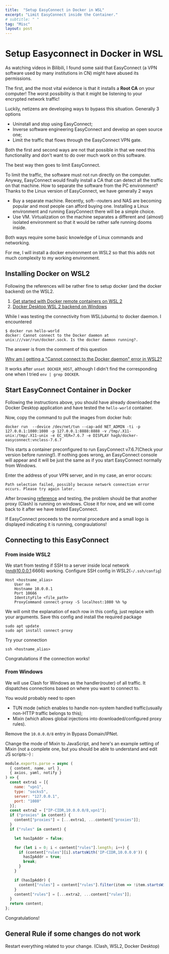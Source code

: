 ```yaml
---
title:  "Setup EasyConnect in Docker in WSL"
excerpt: "Limit EasyConnect inside the Container."
# subtitle: " "
tag: "Misc"
layout: post
---
```


# Setup Easyconnect in Docker in WSL

As watching videos in Bilibili, I found some said that EasyConnect (a VPN software used by many institutions in CN) might have abused its permissions.

The first, and the most vital evidence is that it installs a **Root CA** on your computer! The worst possibility is that it might be listening to your encrypted network traffic!

Luckily, netizens are developing ways to bypass this situation. Generally 3 options

- Uninstall and stop using EasyConnect;
- Inverse software engineering EasyConnect and develop an open source one;
- Limit the traffic that flows through the EasyConnect VPN gate.

Both the first and second ways are not that possible in that we need this functionality and don't want to do over much work on this software.

The best way then goes to limit EasyConnect.

To limit the traffic, the software must not run directly on the computer. Anyway, EasyConnect would finally install a CA that can detect all the traffic on that machine.
How to separate the software from the PC environment? Thanks to the Linux version of EasyConnect, we have generally 2 ways

- Buy a separate machine. Recently, soft--routers and NAS are becoming popular and most people can afford buying one. Installing a Linux environment and running EasyConnect there will be a simple choice.
- Use VM. Virtualization on the machine separates a different and (almost) isolated environment so that it would be rather safe running dooms inside.

Both ways require some basic knowledge of Linux commands and networking.

For me, I will install a docker environment on WSL2 so that this adds not much complexity to my working environment.

## Installing Docker on WSL2

Following the references will be rather fine to setup docker (and the docker backend) on the WSL2.

1. [Get started with Docker remote containers on WSL 2](https://learn.microsoft.com/en-us/windows/wsl/tutorials/wsl-containers)
1. [Docker Desktop WSL 2 backend on Windows
](https://docs.docker.com/desktop/windows/wsl/)

While I was testing the connectivity from WSL(ubuntu) to docker daemon. I encountered

```shell
$ docker run hello-world
docker: Cannot connect to the Docker daemon at unix:///var/run/docker.sock. Is the docker daemon running?.
```

The answer is from the comment of this question

[Why am I getting a "Cannot connect to the Docker daemon" error in WSL2?](https://stackoverflow.com/questions/60708229/why-am-i-getting-a-cannot-connect-to-the-docker-daemon-error-in-wsl2)

It works after `unset DOCKER_HOST`, although I didn't find the corresponding one when I tried `env | grep DOCKER`.

## Start EasyConnect Container in Docker

Following the instructions above, you should have already downloaded the Docker Desktop application and have tested the `hello-world` container.

Now, copy the command to pull the images from docker hub:

```shell
docker run  --device /dev/net/tun --cap-add NET_ADMIN -ti -p 127.0.0.1:1080:1080 -p 127.0.0.1:8888:8888 -v /tmp/.X11-unix:/tmp/.X11-unix -e EC_VER=7.6.7 -e DISPLAY hagb/docker-easyconnect:vncless-7.6.7
```

This starts a container preconfigured to run EasyConnect v7.6.7(Check your version before running!). If nothing goes wrong, an EasyConnect console will appear and it will be just the same as if you start EasyConnect normally from Windows.

Enter the address of your VPN server, and in my case, an error occurs:

```text
Path selection failed, possibly because network connection error occurs. Please try again later.
```

After browsing [reference](https://github.com/Hagb/docker-easyconnect/issues/184) and testing, the problem should be that another proxy (Clash) is running on windows. Close it for now, and we will come back to it after we have tested EasyConnect.

If EasyConnect proceeds to the normal procedure and a small logo is displayed indicating it is running, congraulations!

## Connecting to this EasyConnect

### From inside WSL2

We start from testing if SSH to a server inside local network (nn@10.0.0.1:6666) working. Configure SSH config in WSL2(`~/.ssh/config`)

```text
Host <hostname_alias>
    User nn
    Hostname 10.0.0.1
    Port 10666
    IdentityFile <file_path>
    ProxyCommand connect-proxy -S localhost:1080 %h %p

```

We will omit the explanation of each row in this config, just replace with your arguments. Save this config and install the required package

```shell
sudo apt update
sudo apt install connect-proxy
```

Try your connection

```shell
ssh <hostname_alias>
```

Congratulations if the connection works!

### From Windows

We will use Clash for Windows as the handler(router) of all traffic. It dispatches connections based on where you want to connect to.

You would probably need to open

- TUN mode (which enables to handle non-system handled traffic(usually non-HTTP traffic belongs to this);
- Mixin (which allows global injections into downloaded/configured proxy rules).

Remove the `10.0.0.0/8` entry in Bypass Domain/IPNet.

Change the mode of Mixin to JavaScript, and here's an example setting of Mixin (not a complete one, but you should be able to understand and edit JS scripts:-) :

```JavaScript
module.exports.parse = async (
  { content, name, url },
  { axios, yaml, notify }
) => {
  const extra1 = [{
    name: "vpn1",
    type: "socks5",
    server: "127.0.0.1",
    port: "1080"
  }];
  const extra2 = ["IP-CIDR,10.0.0.0/8,vpn1"];
  if ("proxies" in content) {
    content["proxies"] = [...extra1, ...content["proxies"]];
  }
  if ("rules" in content) {

    let hasIpAddr = false;

    for (let i = 0; i < content["rules"].length; i++) {
      if (content["rules"][i].startsWith('IP-CIDR,10.0.0.0')) {
        hasIpAddr = true;
        break;
      }
    }

    if (hasIpAddr) {
      content["rules"] = content["rules"].filter(item => !item.startsWith('IP-CIDR,10.0.0.0'));
    }
    content["rules"] = [...extra2, ...content["rules"]];
  }
  return content;
};
```

Congratulations!

## General Rule if some changes do not work

Restart everything related to your change. (Clash, WSL2, Docker Desktop)
